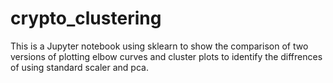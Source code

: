 # crypto_clustering

This is a Jupyter notebook using sklearn to show the comparison of two versions of plotting elbow curves and cluster plots to identify the diffrences of using standard scaler and pca.
